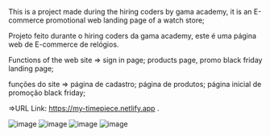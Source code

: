 This is a project made during the hiring coders by gama academy, it is an E-commerce promotional web landing page of a watch store;

Projeto feito durante o hiring coders da gama academy, este é uma página web de E-commerce de relógios.

Functions of the web site => sign in page; products page, promo black friday landing page;

funções do site => página de cadastro; página de produtos; página inicial de promoção black friday;

=>URL Link: https://my-timepiece.netlify.app .


![image](https://user-images.githubusercontent.com/64990900/126722905-9822cee9-b922-41ba-9556-a246ad74cd7c.png)
![image](https://user-images.githubusercontent.com/64990900/126722931-d1b222b8-15c9-44a5-bb22-010b0a9e531c.png)
![image](https://user-images.githubusercontent.com/64990900/126722942-116a8d5e-fd8d-40eb-8efb-b05d1125f762.png)
![image](https://user-images.githubusercontent.com/64990900/126722955-55ce2317-0f59-4553-a2d5-26fc37acd1a0.png)

